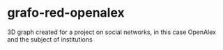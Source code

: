 # grafo-red-openalex
3D graph created for a project on social networks, in this case OpenAlex and the subject of institutions
